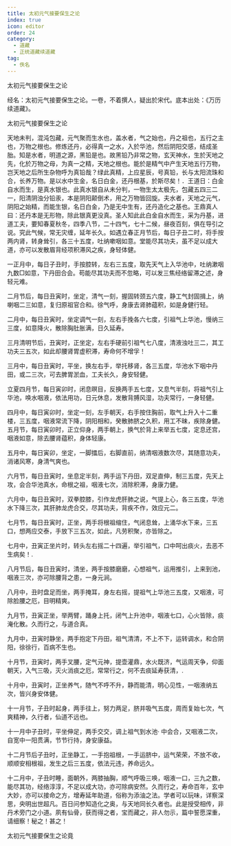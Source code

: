 ```yaml
---
title: 太初元气接要保生之论
index: true
icon: editor
order: 24
category:
  - 道藏
  - 正统道藏续道藏
tag:
  - 佚名
---
```


太初元气接要保生之论  

经名：太初元气接要保生之论。一卷，不着撰人，疑出於宋代。底本出处：《万历续道藏》。  

太初元气接要保生之论  

天地未判，混沌包藏，元气聚而生水也，盖水者，气之始也，丹之祖也，五行之主也，万物之根也。修炼还丹，必得真一之水，入於华池，然后阴阳交感，结成圣胎。知是水者，明道之源，黑铅是也。故黑铅乃非常之物，玄天神水，生於天地之先，化於万物之母，为真一之精，天地之根也。能於是精气中产生天地五行万物，岂天地之后所生杂物呼为真铅哉？绿此真精，上应星辰，号真铅，长与太阳流珠和合，长养万物。是以水中生金，名日白金，还丹根基，於斯尽矣！．王道日：白金自水而生，是真水银也。此真水银自从未分判，一物生太太极先，包藏五四三二一，阳清阴浊分铅汞，本是阴阳颠倒术，用之万物皆回旋。夫水者，天地之元气，阴阳之始精，而能生银，名日白金，乃是无中生有，还丹造化之基也。王鼎真人曰：还丹本是无形物，除此银真更没真。圣人知此此白金自水而生，采为丹基，进道工夫，要知春夏秋冬，四季八节，二十四气，七十二候，昼夜百刻，俱在导引之说。究此气候，常无灾缠，延年长久。如遇立春正月节后，每日子丑二时，将手按两内肾，转身耸引，各三十五度，吐纳嗽咽如意。堂能尽其功夫，虽不足以成大道，亦可以发散眉背经项积滞风之疾，身轻体健。  

一正月中，每日子丑时，手按腔转，左右三五度，取先天气上入华池中，吐纳漱咽九数□如意，下丹田合会。苟能尽其功夫而不忽略，可以发三焦经络留滞之述，身轻元难。  

二月节后，每日丑寅时，坐定，清气一刻，握固转颈五六度，静工气封固揖上，纳喇咽二三如意，复归原祖官合和。徐气呼，身康去肾肺蕴积，如是身健行轻。  

二月中，每日丑寅时，坐定调气一刻，左右手挽各六七度，引祖气上华池，慢纳三三度，如意降火，散除胸肚胀满，日久延寿。  

三月清明节后，丑寅时，正坐定，左右手硬前引祖气七八度，清液浊吐三二，其工功夫三五次，如此却腰肾胃虚积滞，寿命何不增孚！  

三月中，每日丑寅时，平坐，换左右手，举托移肾，各三五度，华池水下咽中丹田，或二三次，可去脾胃淤血，工夫长久，身安轻健。  

立夏四月节，每日寅卯时，闭息暝目，反换两手五七度，又息气半刻，将祖气引上华池，唤水咽液，依法用功，日元休息，发散背膊风湿，功夫常行，一身轻健。  

四月中，每日寅卯时，坐定一刻，左手朝天，右手按住胸前，取气上升入十二重楼，三五度，咽液常流下降，阴阳相和，癸散肺脐之久积，用工不昧，疾除身健。五月节，每日寅卯时，正立仰身，两手朝上，换气於背上来举五七度，定息还宫，咽液如意，除去腰肾蕴积，身体轻康。  

五月中，每日寅卯，坐定，一脚擂后，右脚直前，纳清咽液数次尽，其随意功夫，消诸风寒，身清气爽也。  

六月节，每日丑寅时，坐息定半刻，两手运下丹田，双足直伸，制三五度，先天上攻，会合华池真水，命根之祖，咽液七次，消除积滞，身康力健。  

六月中，每日丑寅时，双拳腔膝，引作龙虎肝肺之说，气提上心，各三五度，华池水下降三次，其肝肺龙虎合交，尽其功夫，背疾不作，效应元二。  

七月节，每日丑寅时，正坐，两手将根祖缩住，气闭息耸，上涌华水下来，三五口，想两应交泰，手放下三五次，如此，凡劳积聚，亦皆除之。  

七月中，丑寅正坐片时，转头左右摇二十四遍，举引祖气，口中呵出痰火，去恶不生病矣！.  

八月节后，每日丑寅时，清坐，两手按膝磨磨，心想祖气，运用推引，上来到池，咽液三次，亦可除腰背之患，一身元涧。  

八月中，丑时盘足而坐，两手掩耳，身左右摇，提祖气上华池三五度，又咽液，可除脸腰之厄，目明精爽。  

九月节，丑寅正坐，举两臂，踊身上托，闭气上升池中，咽液七口，心火皆除，痰淹化散。久而行之，与道合真。  

九月中，丑寅时静坐，两手抱定下丹田，祖气清清，不上不下，运转调水，和合阴阳，徐徐行，百病不生也。  

十月节，丑寅时，两手叉腰，定气元神，提壶灌鼎，水火既济，气运周天争，仰面朝天，入气三吸，灭火消痰之厄，常常行之，何不去痰延寿获清，.  

十月中，丑寅时，正坐养气，随气不呼不升，静而能清，明心见性，一咽液纳五次，皆兴身安体健。  

十一月节，子丑时起身，两手往上，努力两足，脐并吸气五度，周而复始七次，气爽精神，久行者，仙道不远也。  

十一月中子丑时，平坐伸足，两手交交，调上祖气到水池· 中会合，又咽液二次，自宽中一阳贯满，节节行持，身安康益。  

十二月节后子丑时，正坐静工，一手抱祖根，一手运脐中，运气荣荣，不放不收，顺顺安相根祖，发生之后三五度，依法元违，养命远久。  

十二月中，子丑时睡，面朝外，两膝抽胸，顺气呼吸三唤，咽液一口，三九之数，能尽其功，经络淳淳，不足以成大功，亦可除病安然。久而行之，寿命百年，玄中大妙，亦可以接命之方，增寿延年助道，俗称为添油之法。学者可以玩味，详察深思，央明出世超凡。百日问参知造化之奥，与天地同长久者也。此是授受相传，非丹术旁门之小道。夙有仙骨，获而得之者，宝而藏之，非人勿示，篇中誓愿深重，请细察！秘之！甚之！  

太初元气接要保生之论竟  
